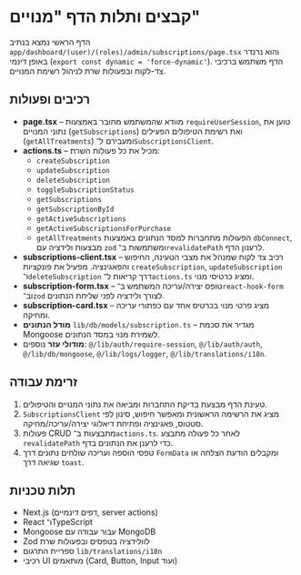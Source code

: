 # קבצים ותלות הדף "מנויים"

הדף הראשי נמצא בנתיב `app/dashboard/(user)/(roles)/admin/subscriptions/page.tsx` והוא נרנדר באופן דינמי (`export const dynamic = 'force-dynamic'`). הדף משתמש ברכיבי צד-לקוח ובפעולות שרת לניהול רשימת המנויים.

## רכיבים ופעולות
- **page.tsx** – מוודא שהמשתמש מחובר באמצעות `requireUserSession`, טוען את נתוני המנויים (`getSubscriptions`) ואת רשימת הטיפולים הפעילים (`getAllTreatments`) ומעבירם ל־`SubscriptionsClient`.
- **actions.ts** – מכיל את כל פעולות השרת:
  - `createSubscription`
  - `updateSubscription`
  - `deleteSubscription`
  - `toggleSubscriptionStatus`
  - `getSubscriptions`
  - `getSubscriptionById`
  - `getActiveSubscriptions`
  - `getActiveSubscriptionsForPurchase`
  - `getAllTreatments`
  הפעולות מתחברות למסד הנתונים באמצעות `dbConnect`, מבצעות ולידציה עם `zod` ומשתמשות ב־`revalidatePath` לרענון הדף.
- **subscriptions-client.tsx** – רכיב צד לקוח שמנהל את מצבי הטעינה, החיפוש והפאגינציה. מפעיל את פונקציות `createSubscription`, `updateSubscription` ו־`deleteSubscription` דרך קריאות ל־`actions.ts` ומציג כרטיסי מנוי.
- **subscription-form.tsx** – טופס יצירה/עריכה המשתמש ב־`react-hook-form` וב־`zod` לצורך ולידציה לפני שליחת הנתונים.
- **subscription-card.tsx** – מציג פרטי מנוי בכרטיס אחד עם כפתורי עריכה ומחיקה.
- **מודל הנתונים** `lib/db/models/subscription.ts` – מגדיר את סכמת Mongoose לשמירת מנוי במסד הנתונים.
- **מודולי עזר** נוספים: `@/lib/auth/require-session`, `@/lib/auth/auth`, `@/lib/db/mongoose`, `@/lib/logs/logger`, `@/lib/translations/i18n`.

## זרימת עבודה
1. טעינת הדף מבצעת בדיקת התחברות ומביאה את נתוני המנויים והטיפולים.
2. `SubscriptionsClient` מציג את הרשימה הראשונית ומאפשר חיפוש, סינון לפי סטטוס, פאגינציה ופתיחת דיאלוגי יצירה/עריכה/מחיקה.
3. פעולות CRUD מתבצעות ב־`actions.ts`. לאחר כל פעולה מתבצע `revalidatePath` כדי לרענן את הנתונים בדף.
4. טפסי הוספה ועריכה שולחים נתונים דרך `FormData` ומקבלים הודעת הצלחה או שגיאה דרך `toast`.

## תלות טכניות
- Next.js (דפים דינמיים, server actions)
- React ו־TypeScript
- Mongoose עבור עבודה עם MongoDB
- Zod לוולידציה בטפסים ובפעולות שרת
- ספריית התרגום `lib/translations/i18n`
- רכיבי UI מותאמים (Card, Button, Input ועוד)
